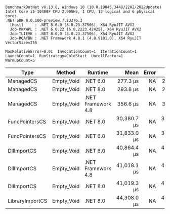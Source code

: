 ```

BenchmarkDotNet v0.13.8, Windows 10 (10.0.19045.3448/22H2/2022Update)
Intel Core i5-10400F CPU 2.90GHz, 1 CPU, 12 logical and 6 physical cores
.NET SDK 8.0.100-preview.7.23376.3
  [Host]     : .NET 8.0.0 (8.0.23.37506), X64 RyuJIT AVX2
  Job-MWXWPL : .NET 6.0.22 (6.0.2223.42425), X64 RyuJIT AVX2
  Job-TLIEVK : .NET 8.0.0 (8.0.23.37506), X64 RyuJIT AVX2
  Job-RQAYBN : .NET Framework 4.8.1 (4.8.9181.0), X64 RyuJIT VectorSize=256

MaxRelativeError=0.01  InvocationCount=1  IterationCount=1  
LaunchCount=1  RunStrategy=ColdStart  UnrollFactor=1  
WarmupCount=5  

```
| Type            | Method     | Runtime            | Mean        | Error | Median      | Min         | Max         | Allocated |
|---------------- |----------- |------------------- |------------:|------:|------------:|------------:|------------:|----------:|
| ManagedCS       | Empty_Void | .NET 6.0           |    277.3 μs |    NA |    277.3 μs |    277.3 μs |    277.3 μs |     640 B |
| ManagedCS       | Empty_Void | .NET 8.0           |    293.8 μs |    NA |    293.8 μs |    293.8 μs |    293.8 μs |     400 B |
| ManagedCS       | Empty_Void | .NET Framework 4.8 |    356.6 μs |    NA |    356.6 μs |    356.6 μs |    356.6 μs |         - |
| FuncPointersCS  | Empty_Void | .NET 8.0           | 30,380.7 μs |    NA | 30,380.7 μs | 30,380.7 μs | 30,380.7 μs |     400 B |
| FuncPointersCS  | Empty_Void | .NET 6.0           | 31,833.0 μs |    NA | 31,833.0 μs | 31,833.0 μs | 31,833.0 μs |     640 B |
| DllImportCS     | Empty_Void | .NET 6.0           | 40,864.4 μs |    NA | 40,864.4 μs | 40,864.4 μs | 40,864.4 μs |     640 B |
| DllImportCS     | Empty_Void | .NET Framework 4.8 | 41,018.1 μs |    NA | 41,018.1 μs | 41,018.1 μs | 41,018.1 μs |         - |
| DllImportCS     | Empty_Void | .NET 8.0           | 41,019.3 μs |    NA | 41,019.3 μs | 41,019.3 μs | 41,019.3 μs |     400 B |
| LibraryImportCS | Empty_Void | .NET 8.0           | 44,308.0 μs |    NA | 44,308.0 μs | 44,308.0 μs | 44,308.0 μs |     400 B |
